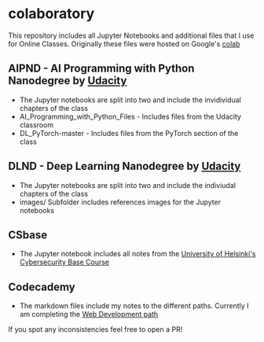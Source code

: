 # colaboratory
This repository includes all Jupyter Notebooks and additional files that I use for Online Classes.
Originally these files were hosted on Google's [colab](https://colab.research.google.com)

## AIPND - AI Programming with Python Nanodegree by [Udacity](https://eu.udacity.com/course/ai-programming-python-nanodegree--nd089)
- The Jupyter notebooks are split into two and include the invidividual chapters of the class
- AI_Programming_with_Python_Files - Includes files from the Udacity classroom
- DL_PyTorch-master - Includes files from the PyTorch section of the class

## DLND - Deep Learning Nanodegree by [Udacity](https://eu.udacity.com/course/deep-learning-nanodegree--nd101)
- The Jupyter notebooks are split into two and include the indiviudal chapters of the class
- images/ Subfolder includes references images for the Jupyter notebooks

## CSbase
- The Jupyter notebook includes all notes from the [University of Helsinki's Cybersecurity Base Course](https://cybersecuritybase.mooc.fi/)

## Codecademy
- The markdown files include my notes to the different paths. Currently I am completing the [Web Development path](https://www.codecademy.com/learn/paths/web-development)

If you spot any inconsistencies feel free to open a PR!
